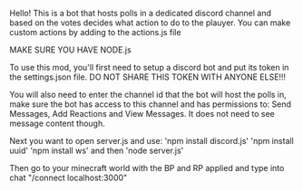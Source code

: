 Hello! This is a bot that hosts polls in a dedicated discord channel and based on the votes decides what action to do to the plauyer. You can make custom actions by adding to the actions.js file

MAKE SURE YOU HAVE NODE.js

To use this mod, you'll first need to setup a discord bot and put its token in the settings.json file. DO NOT SHARE THIS TOKEN WITH ANYONE ELSE!!!

You will also need to enter the channel id that the bot will host the polls in, make sure the bot has access to this channel and has permissions to: Send Messages, Add Reactions and View Messages. It does not need to see message content though.

Next you want to open server.js and use: 'npm install discord.js' 'npm install uuid' 'npm install ws' and then 'node server.js'

Then go to your minecraft world with the BP and RP applied and type into chat "/connect localhost:3000"

